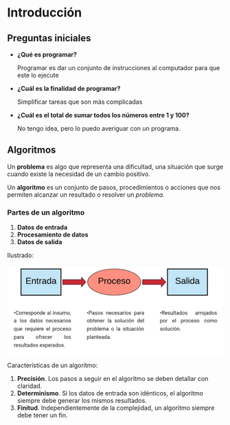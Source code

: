 # Introducción

## Preguntas iniciales

* **¿Qué es programar?**

   Programar es dar un conjunto de instrucciones al computador para que este lo ejecute

* **¿Cuál es la finalidad de programar?**

   Simplificar tareas que son más complicadas

* **¿Cuál es el total de sumar todos los números entre 1 y 100?**

   No tengo idea, pero lo puedo averiguar con un programa.

## Algoritmos
Un **problema** es algo que representa una dificultad, una situación que surge cuando existe la necesidad de un cambio positivo.

Un **algoritmo** es un conjunto de pasos, procedimientos o acciones que nos permiten alcanzar un resultado o resolver un *problema*.

### Partes de un algoritmo
1. **Datos de entrada**
2. **Procesamiento de datos**
3. **Datos de salida**

Ilustrado:

![](algoritmo.png)


Características de un algoritmo:

1. **Precisión**. Los pasos a seguir en el algoritmo se deben detallar con claridad.
2. **Determinismo**. Si los datos de entrada son idénticos, el algoritmo siempre debe generar los mismos resultados.
3. **Finitud**. Independientemente de la complejidad, un algoritmo siempre debe tener un fin.